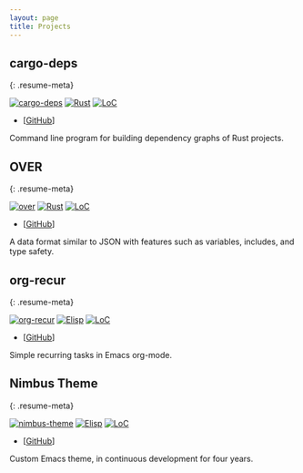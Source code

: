 ```yaml
---
layout: page
title: Projects
---
```


## cargo-deps
{: .resume-meta}

[![cargo-deps](https://img.shields.io/github/stars/m-cat/cargo-deps.svg)](https://github.com/m-cat/cargo-deps) [![Rust](https://img.shields.io/badge/language-rust-orange.svg)](https://www.rust-lang.org/) [![LoC](https://tokei.rs/b1/github/m-cat/cargo-deps)](https://github.com/m-cat/cargo-deps)

- [[GitHub](https://github.com/m-cat/cargo-deps)]

Command line program for building dependency graphs of Rust projects.

## OVER
{: .resume-meta}

[![over](https://img.shields.io/github/stars/m-cat/over.svg)](https://github.com/m-cat/over) [![Rust](https://img.shields.io/badge/language-rust-orange.svg)](https://www.rust-lang.org/) [![LoC](https://tokei.rs/b1/github/m-cat/over)](https://github.com/m-cat/over)

- [[GitHub](https://github.com/m-cat/over)]

A data format similar to JSON with features such as variables, includes, and type safety.

## org-recur
{: .resume-meta}

[![org-recur](https://img.shields.io/github/stars/m-cat/org-recur.svg)](https://github.com/m-cat/org-recur) [![Elisp](https://img.shields.io/badge/language-elisp-green.svg)](https://www.gnu.org/software/emacs/) [![LoC](https://tokei.rs/b1/github/m-cat/org-recur)](https://github.com/m-cat/org-recur)

- [[GitHub](https://github.com/m-cat/org-recur)]

Simple recurring tasks in Emacs org-mode.

## Nimbus Theme
{: .resume-meta}

[![nimbus-theme](https://img.shields.io/github/stars/m-cat/nimbus-theme.svg)](https://github.com/m-cat/nimbus-theme) [![Elisp](https://img.shields.io/badge/language-elisp-green.svg)](https://www.gnu.org/software/emacs/) [![LoC](https://tokei.rs/b1/github/m-cat/nimbus-theme)](https://github.com/m-cat/nimbus-theme)

- [[GitHub](https://github.com/m-cat/nimbus-theme)]

Custom Emacs theme, in continuous development for four years.
